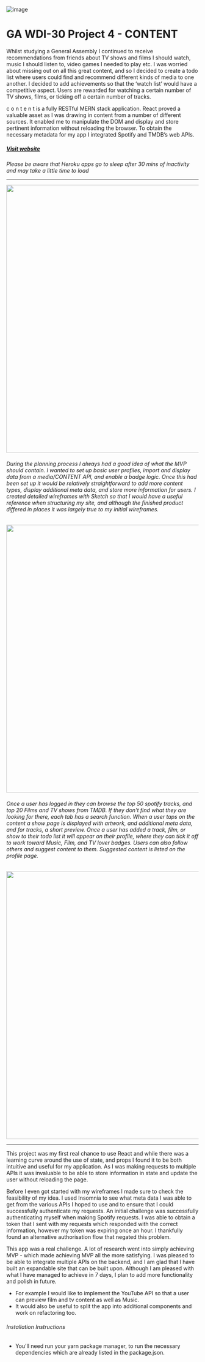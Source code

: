 ![image](https://ga-dash.s3.amazonaws.com/production/assets/logo-9f88ae6c9c3871690e33280fcf557f33.png)

# GA WDI-30 Project 4 - CONTENT

Whilst studying a General Assembly I continued to receive recommendations from friends about TV shows and films I should watch, music I should listen to, video games I needed to play etc. I was worried about missing out on all this great content, and so I decided to create a todo list where users could find and recommend different kinds of media to one another. I decided to add achievements so that the ‘watch list’ would have a competitive aspect. Users are rewarded for watching a certain number of TV shows, films, or ticking off a certain number of tracks.

c o n t e n t is a fully RESTful MERN stack application. React proved a valuable asset as I was drawing in content from a number of different sources. It enabled me to manipulate the DOM and display and store pertinent information without reloading the browser. To obtain the necessary metadata for my app I integrated Spotify and TMDB’s web APIs.


##### [Visit website](https://wdi-content.herokuapp.com/)

*Please be aware that Heroku apps go to sleep after 30 mins of inactivity and may take a little time to load*

---

<p align="center"><img src="https://i.imgur.com/5NItUyD.png" width="700"></p>

###### During the planning process I always had a good idea of what the MVP should contain. I wanted to set up basic user profiles, import and display data from a media/CONTENT API, and enable a badge logic. Once this had been set up it would be relatively straightforward to add more content types, display additional meta data, and store more information for users. I created detailed wireframes with Sketch so that I would have a useful reference when structuring my site, and although the finished product differed in places it was largely true to my initial wireframes.

<p align="center"><img src="https://i.imgur.com/rjHNboN.png" width="700"></p>

###### Once a user has logged in they can browse the top 50 spotify tracks, and top 20 Films and TV shows from TMDB. If they don't find what they are looking for there, each tab has a search function. When a user taps on the content a show page is displayed with artwork, and additional meta data, and for tracks, a short preview. Once a user has added a track, film, or show to their todo list it will appear on their profile, where they can tick it off to work toward Music, Film, and TV lover badges. Users can also follow others and suggest content to them. Suggested content is listed on the profile page.

<p align="center"><img src="https://i.imgur.com/G5WuupX.jpg" width="700"></p>

---

This project was my first real chance to use React and while there was a learning curve around the use of state, and props I found it to be both intuitive and useful for my application. As I was making requests to multiple APIs it was invaluable to be able to store information in state and update the user without reloading the page.

Before I even got started with my wireframes I made sure to check the feasibility of my idea. I used Insomnia to see what meta data I was able to get from the various APIs I hoped to use and to ensure that I could successfully authenticate my requests. An initial challenge was successfully authenticating myself when making Spotify requests. I was able to obtain a token that I sent with my requests which responded with the correct information, however my token was expiring once an hour. I thankfully found an alternative authorisation flow that negated this problem.

This app was a real challenge. A lot of research went into simply achieving MVP - which made achieving MVP all the more satisfying. I was pleased to be able to integrate multiple APIs on the backend, and I am glad that I have built an expandable site that can be built upon. Although I am pleased with what I have managed to achieve in 7 days, I plan to add more functionality and polish in future.
- For example I would like to implement the YouTube API so that a user can preview film and tv content as well as Music.
- It would also be useful to split the app into additional components and work on refactoring too.

###### Installation Instructions
- You'll need run your yarn package manager, to run the necessary dependencies which are already listed in the package.json.
